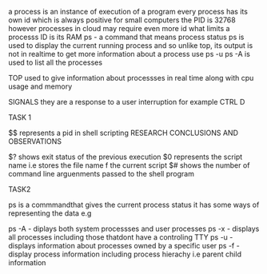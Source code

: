 a process is an instance of execution of a program
every process has its own id which is always positive
for small computers the PID is 32768 however processes in cloud may require even more id
what limits a processs ID is its RAM
ps - a command that means process status
ps is used to display the current running process and so unlike top, its output is not in realtime
to get more information about a process use ps -u
ps -A is used to list all the processes


TOP
used to give information about processses in real time along with cpu usage and memory


SIGNALS
they are a response to a user interruption for example CTRL D

TASK 1

$$ represents a pid in shell scripting
RESEARCH CONCLUSIONS AND OBSERVATIONS

$? shows exit status of the previous execution
$0 represents the script name i.e stores the file name f the current script
$# shows the number of command line arguenments passed to the shell program


TASK2

ps is a commmandthat gives the current process status 
it has some ways of representing the data e.g

ps -A - diplays both system processses and user processes
ps -x - displays all processes including those thatdont have a controling TTY
ps -u - displays information about processes owned by a specific user
ps -f -display process information including process hierachy i.e parent child information
